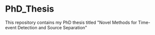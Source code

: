 # PhD_Thesis
This repository contains my PhD thesis titled "Novel Methods for Time-event Detection and Source Separation"
